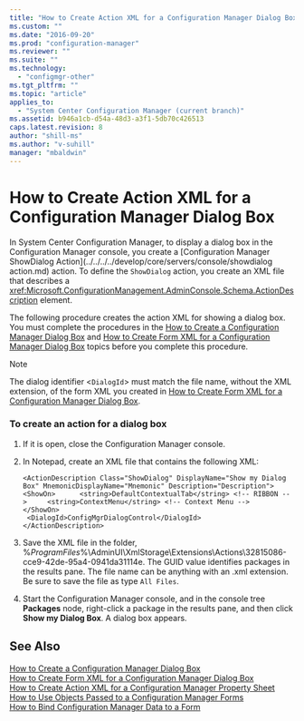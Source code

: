 ```yaml
---
title: "How to Create Action XML for a Configuration Manager Dialog Box"
ms.custom: ""
ms.date: "2016-09-20"
ms.prod: "configuration-manager"
ms.reviewer: ""
ms.suite: ""
ms.technology: 
  - "configmgr-other"
ms.tgt_pltfrm: ""
ms.topic: "article"
applies_to: 
  - "System Center Configuration Manager (current branch)"
ms.assetid: b946a1cb-d54a-48d3-a3f1-5db70c426513
caps.latest.revision: 8
author: "shill-ms"
ms.author: "v-suhill"
manager: "mbaldwin"
---
```

# How to Create Action XML for a Configuration Manager Dialog Box
In System Center Configuration Manager, to display a dialog box in the Configuration Manager console, you create a [Configuration Manager ShowDialog Action](../../../../develop/core/servers/console/showdialog action.md) action. To define the `ShowDialog` action, you create an XML file that describes a <xref:Microsoft.ConfigurationManagement.AdminConsole.Schema.ActionDescription> element.  
  
 The following procedure creates the action XML for showing a dialog box. You must complete the procedures in the [How to Create a Configuration Manager Dialog Box](../../../../develop/core/servers/console/how-to-create-a-configuration-manager-dialog-box.md) and [How to Create Form XML for a Configuration Manager Dialog Box](../../../../develop/core/servers/console/how-to-create-form-xml-for-a-configuration-manager-dialog-box.md) topics before you complete this procedure.  
  
> [!NOTE]
>  The dialog identifier <`DialogId`> must match the file name, without the XML extension, of the form XML you created in [How to Create Form XML for a Configuration Manager Dialog Box](../../../../develop/core/servers/console/how-to-create-form-xml-for-a-configuration-manager-dialog-box.md).  
  
### To create an action for a dialog box  
  
1.  If it is open, close the Configuration Manager console.  
  
2.  In Notepad, create an XML file that contains the following XML:  
  
    ```  
    <ActionDescription Class="ShowDialog" DisplayName="Show my Dialog Box" MnemonicDisplayName="Mnemonic" Description="Description"> <ShowOn>      <string>DefaultContextualTab</string> <!-- RIBBON -->     <string>ContextMenu</string> <!-- Context Menu -->   </ShowOn>        
     <DialogId>ConfigMgrDialogControl</DialogId>  
    </ActionDescription>  
    ```  
  
3.  Save the XML file in the folder, %*ProgramFiles*%\AdminUI\XmlStorage\Extensions\Actions\32815086-cce9-42de-95a4-0941da31114e. The GUID value identifies packages in the results pane. The file name can be anything with an .xml extension. Be sure to save the file as type `All Files`.  
  
4.  Start the Configuration Manager console, and in the console tree **Packages** node, right-click a package in the results pane, and then click **Show my Dialog Box**. A dialog box appears.  
  
## See Also  
 [How to Create a Configuration Manager Dialog Box](../../../../develop/core/servers/console/how-to-create-a-configuration-manager-dialog-box.md)   
 [How to Create Form XML for a Configuration Manager Dialog Box](../../../../develop/core/servers/console/how-to-create-form-xml-for-a-configuration-manager-dialog-box.md)   
 [How to Create Action XML for a Configuration Manager Property Sheet](../../../../develop/core/servers/console/how-to-create-action-xml-for-a-configuration-manager-property-sheet.md)   
 [How to Use Objects Passed to a Configuration Manager Forms](../../../../develop/core/servers/console/how-to-use-objects-passed-to-a-configuration-manager-form.md)   
 [How to Bind Configuration Manager Data to a Form](../../../../develop/core/servers/console/how-to-bind-configuration-manager-data-to-a-form.md)
